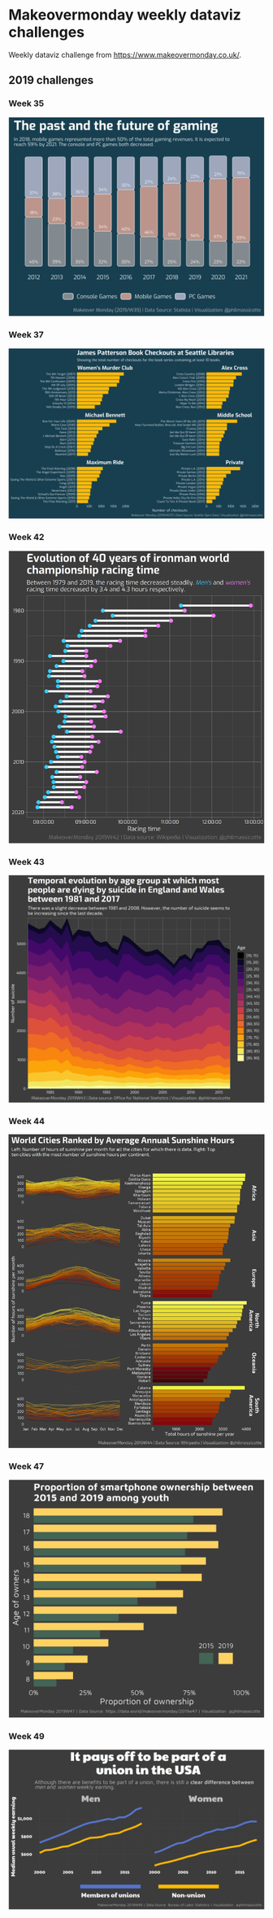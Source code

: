 
# Makeovermonday weekly dataviz challenges

Weekly dataviz challenge from https://www.makeovermonday.co.uk/.

## 2019 challenges

### Week 35

![](graphs/makeovermonday_2019w35.png)

### Week 37

![](graphs/makeovermonday_2019w37.png)

### Week  42

![](graphs/makeovermonday_2019w42.png)

### Week  43

![](graphs/makeovermonday_2019w43.png)

### Week  44

![](graphs/makeovermonday_2019w44.png)

### Week  47

![](graphs/makeovermonday_2019w47.png)

### Week  49

![](graphs/makeovermonday_2019w49.png)
